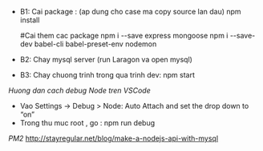 <!-- Ref link 
https://appdividend.com/2018/02/03/node-js-express-tutorial-beginners-2018/
https://travishorn.com/setting-up-eslint-on-vs-code-with-airbnb-javascript-style-guide-6eb78a535ba6

JWT:
https://scotch.io/tutorials/authenticate-a-node-es6-api-with-json-web-tokens
http://jasonwatmore.com/post/2018/08/06/nodejs-jwt-authentication-tutorial-with-example-api
-->

- B1: Cai package  : (ap dung cho case ma copy source lan dau)
    npm install

    #Cai them cac package
    npm i --save express mongoose
    npm i --save-dev babel-cli babel-preset-env nodemon

- B2: Chay mysql server (run Laragon va open mysql)
- B3: Chay chuong trinh trong qua trinh dev:
    npm start

*Huong dan cach debug Node tren VSCode*
- Vao Settings -> Debug > Node: Auto Attach and set the drop down to “on”
- Trong thu muc root , go : npm run debug

*PM2*
http://stayregular.net/blog/make-a-nodejs-api-with-mysql
    